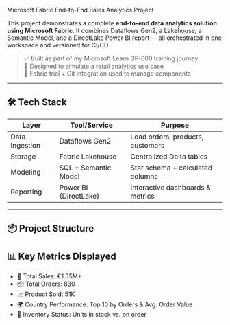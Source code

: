 Microsoft Fabric End-to-End Sales Analytics Project

This project demonstrates a complete **end-to-end data analytics solution using Microsoft Fabric**. It combines Dataflows Gen2, a Lakehouse, a Semantic Model, and a DirectLake Power BI report — all orchestrated in one workspace and versioned for CI/CD.

> ✅ Built as part of my Microsoft Learn DP-600 training journey  
> 🧠 Designed to simulate a retail analytics use case  
> 🚀 Fabric trial + Git integration used to manage components

---

## 🛠 Tech Stack

| Layer           | Tool/Service         | Purpose                              |
|----------------|----------------------|--------------------------------------|
| Data Ingestion | Dataflows Gen2       | Load orders, products, customers     |
| Storage        | Fabric Lakehouse     | Centralized Delta tables             |
| Modeling       | SQL + Semantic Model | Star schema + calculated columns     |
| Reporting      | Power BI (DirectLake)| Interactive dashboards & metrics     |

---

## 📦 Project Structure

## 📊 Key Metrics Displayed

- 💸 Total Sales: €1.35M+
- 📦 Total Orders: 830
- 📈 Product Sold: 51K
- 🌍 Country Performance: Top 10 by Orders & Avg. Order Value
- 🧾 Inventory Status: Units in stock vs. on order
